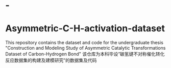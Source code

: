 # -
# Asymmetric-C-H-activation-dataset
This repository contains the dataset and code for the undergraduate thesis "Construction and Modeling Study of Asymmetric Catalytic Transformations Dataset of Carbon-Hydrogen Bond"
该仓库为本科毕设“碳氢键不对称催化转化反应数据集的构建及建模研究”的数据集及代码
